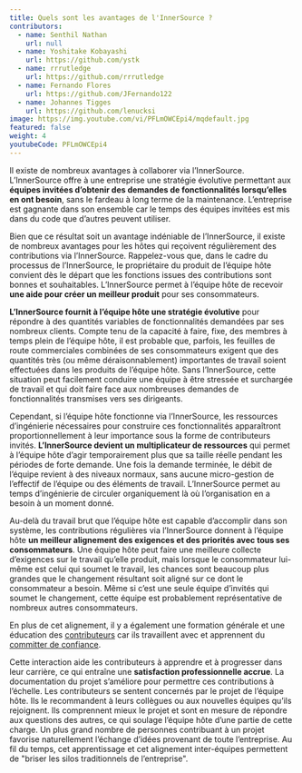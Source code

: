 ```yaml
---
title: Quels sont les avantages de l'InnerSource ?
contributors:
  - name: Senthil Nathan
    url: null
  - name: Yoshitake Kobayashi
    url: https://github.com/ystk
  - name: rrrutledge
    url: https://github.com/rrrutledge
  - name: Fernando Flores
    url: https://github.com/JFernando122
  - name: Johannes Tigges
    url: https://github.com/lenucksi
image: https://img.youtube.com/vi/PFLmOWCEpi4/mqdefault.jpg
featured: false
weight: 4
youtubeCode: PFLmOWCEpi4
---
```

<div class="paragraph">
<p>Il existe de nombreux avantages à collaborer via l&#8217;InnerSource.
L&#8217;InnerSource offre à une entreprise une stratégie évolutive permettant aux <strong>équipes invitées d&#8217;obtenir des demandes de fonctionnalités lorsqu&#8217;elles en ont besoin</strong>, sans le fardeau à long terme de la maintenance.
L&#8217;entreprise est gagnante dans son ensemble  car le temps des équipes invitées est mis dans du code que d&#8217;autres peuvent utiliser.</p>
</div>
<div class="paragraph">
<p>Bien que ce résultat soit un avantage indéniable de l&#8217;InnerSource, il existe de nombreux avantages pour les hôtes qui reçoivent régulièrement des contributions via l&#8217;InnerSource.
Rappelez-vous que, dans le cadre du processus de l&#8217;InnerSource, le propriétaire du produit de l&#8217;équipe hôte convient dès le départ que les fonctions issues des contributions sont bonnes et souhaitables.
L&#8217;InnerSource permet à l&#8217;équipe hôte de recevoir <strong>une aide pour créer un meilleur produit</strong> pour ses consommateurs.</p>
</div>
<div class="paragraph">
<p><strong>L&#8217;InnerSource fournit à l&#8217;équipe hôte une stratégie évolutive</strong> pour répondre à des quantités variables de fonctionnalités demandées par ses nombreux clients.
Compte tenu de la capacité à faire, fixe, des membres à temps plein de l&#8217;équipe hôte, il est probable que, parfois, les feuilles de route commerciales combinées de ses consommateurs exigent que des quantités très (ou même déraisonnablement) importantes de travail soient effectuées dans les produits de l&#8217;équipe hôte.
Sans l&#8217;InnerSource, cette situation peut facilement conduire une équipe à être stressée et surchargée de travail et qui doit faire face aux nombreuses demandes de fonctionnalités transmises vers ses dirigeants.</p>
</div>
<div class="paragraph">
<p>Cependant, si l&#8217;équipe hôte fonctionne via l&#8217;InnerSource, les ressources d&#8217;ingénierie nécessaires pour construire ces fonctionnalités apparaîtront proportionnellement à leur importance sous la forme de contributeurs invités.
<strong>L&#8217;InnerSource devient un multiplicateur de ressources</strong> qui permet à l&#8217;équipe hôte d&#8217;agir temporairement plus que sa taille réelle pendant les périodes de forte demande.
Une fois la demande terminée, le débit de l&#8217;équipe revient à des niveaux normaux, sans aucune micro-gestion de l&#8217;effectif de l&#8217;équipe ou des éléments de travail.
L&#8217;InnerSource permet au temps d&#8217;ingénierie de circuler organiquement là où l&#8217;organisation en a besoin à un moment donné.</p>
</div>
<div class="paragraph">
<p>Au-delà du travail brut que l&#8217;équipe hôte est capable d&#8217;accomplir dans son système, les contributions régulières via l&#8217;InnerSource donnent à l&#8217;équipe hôte <strong>un meilleur alignement des exigences et des priorités avec tous ses consommateurs</strong>.
Une équipe hôte peut faire une meilleure collecte d&#8217;exigences sur le travail qu&#8217;elle produit, mais lorsque le consommateur lui-même est celui qui soumet le travail, les chances sont beaucoup plus grandes que le changement résultant soit aligné sur ce dont le consommateur a besoin.
Même si c&#8217;est une seule équipe d&#8217;invités qui soumet le changement, cette équipe est probablement représentative de nombreux autres consommateurs.</p>
</div>
<div class="paragraph">
<p>En plus de cet alignement, il y a également une formation générale et une éducation des <a href="https://innersourcecommons.org/learn/learning-path/contributor/01">contributeurs</a> car ils travaillent avec et apprennent du <a href="https://innersourcecommons.org/fr/learn/learning-path/trusted-committer/01">committer de confiance</a>.</p>
</div>
<div class="paragraph">
<p>Cette interaction aide les contributeurs à apprendre et à progresser dans leur carrière, ce qui entraîne une <strong>satisfaction professionnelle accrue</strong>.
La documentation du projet s&#8217;améliore pour permettre ces contributions à l&#8217;échelle.
Les contributeurs se sentent concernés par le projet de l&#8217;équipe hôte.
Ils le recommandent à leurs collègues ou aux nouvelles équipes qu&#8217;ils rejoignent.
Ils comprennent mieux le projet et sont en mesure de répondre aux questions des autres, ce qui soulage l&#8217;équipe hôte d&#8217;une partie de cette charge.
Un plus grand nombre de personnes contribuant à un projet favorise naturellement l&#8217;échange d&#8217;idées provenant de toute l&#8217;entreprise.
Au fil du temps, cet apprentissage et cet alignement inter-équipes permettent de "briser les silos traditionnels de l&#8217;entreprise".</p>
</div>
<!--- This file autogenerated from https://github.com/InnerSourceCommons/InnerSourceLearningPath/blob/main/scripts -->
